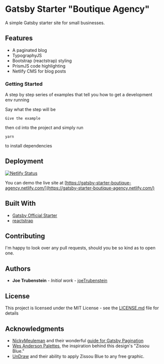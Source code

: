 # Gatsby Starter "Boutique Agency"

A simple Gatsby starter site for small businesses.

## Features

* A paginated blog
* TypographyJS
* Bootstrap (reactstrap) styling
* PrismJS code highlighting
* Netlify CMS for blog posts

### Getting Started

A step by step series of examples that tell you how to get a development env running

Say what the step will be

```
Give the example
```

then cd into the project and simply run

```
yarn
```

to install dependencies

## Deployment

[![Netlify Status](https://api.netlify.com/api/v1/badges/b5e01bde-131b-40de-a0cc-4279265bb426/deploy-status)](https://app.netlify.com/sites/gatsby-starter-boutique-agency/deploys)

You can demo the live site at [https://gatsby-starter-boutique-agency.netlify.com/](https://gatsby-starter-boutique-agency.netlify.com/)

## Built With

* [Gatsby Official Starter](https://www.gatsbyjs.org/starters/gatsbyjs/gatsby-starter-default/) 
* [reactstrap](https://reactstrap.github.io/) 

## Contributing

I'm happy to look over any pull requests, should you be so kind as to open one.

## Authors

* **Joe Trubenstein** - *Initial work* - [joeTrubenstein](https://github.com/joeTrubenstein)

## License

This project is licensed under the MIT License - see the [LICENSE.md](LICENSE.md) file for details

## Acknowledgments

* [NickyMeuleman](https://github.com/NickyMeuleman/gatsby-paginated-blog) and their wonderful [guide for Gatsby Pagination](https://nickymeuleman.netlify.com/blog/gatsby-pagination/)
* [Wes Anderson Palettes](https://wesandersonpalettes.tumblr.com/), the inspiration behind this design's "Zissou Blue."
* [UnDraw](https://undraw.co/) and their ability to apply Zissou Blue to any free graphic.
